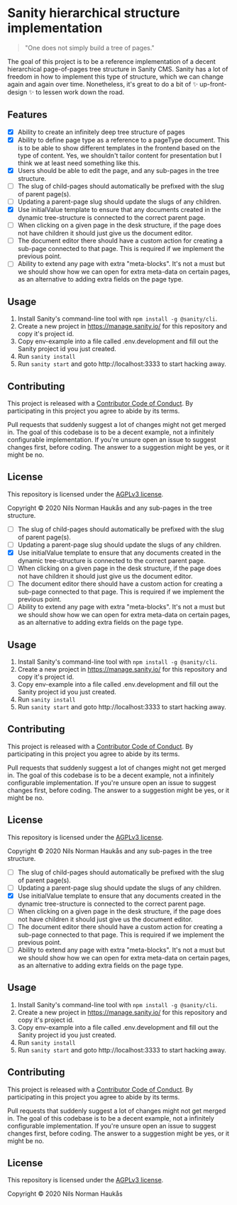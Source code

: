 # Sanity hierarchical structure implementation

> "One does not simply build a tree of pages."

The goal of this project is to be a reference implementation of a decent hierarchical page-of-pages tree structure in Sanity CMS. Sanity has a lot of freedom in how to implement this type of structure, which we can change again and again over time. Nonetheless, it's great to do a bit of :sparkles: up-front-design :sparkles: to lessen work down the road.

## Features

- [x] Ability to create an infinitely deep tree structure of pages
- [x] Ability to define page type as a reference to a pageType document. This is to be able to show different templates in the frontend based on the type of content. Yes, we shouldn't tailor content for presentation but I think we at least need something like this.
- [x] Users should be able to edit the page, and any sub-pages in the tree structure.
- [ ] The slug of child-pages should automatically be prefixed with the slug of parent page(s).
- [ ] Updating a parent-page slug should update the slugs of any children.
- [x] Use initialValue template to ensure that any documents created in the dynamic tree-structure is connected to the correct parent page.
- [ ] When clicking on a given page in the desk structure, if the page does not have children it should just give us the document editor.
- [ ] The document editor there should have a custom action for creating a sub-page connected to that page. This is required if we implement the previous point.
- [ ] Ability to extend any page with extra "meta-blocks". It's not a must but we should show how we can open for extra meta-data on certain pages, as an alternative to adding extra fields on the page type.

## Usage

1. Install Sanity's command-line tool with `npm install -g @sanity/cli`.
1. Create a new project in https://manage.sanity.io/ for this repository and copy it's project id.
1. Copy env-example into a file called .env.development and fill out the Sanity project id you just created.
1. Run `sanity install`
1. Run `sanity start` and goto http://localhost:3333 to start hacking away.

## Contributing

This project is released with a [Contributor Code of Conduct](CODE_OF_CONDUCT.md). By participating in this project you agree to abide by its terms.

Pull requests that suddenly suggest a lot of changes might not get merged in. The goal of this codebase is to be a decent example, not a infinitely configurable implementation. If you're unsure open an issue to suggest changes first, before coding. The answer to a suggestion might be yes, or it might be no.

## License

This repository is licensed under the [AGPLv3 license](LICENSE.md).

Copyright © 2020 Nils Norman Haukås
and any sub-pages in the tree structure.

- [ ] The slug of child-pages should automatically be prefixed with the slug of parent page(s).
- [ ] Updating a parent-page slug should update the slugs of any children.
- [x] Use initialValue template to ensure that any documents created in the dynamic tree-structure is connected to the correct parent page.
- [ ] When clicking on a given page in the desk structure, if the page does not have children it should just give us the document editor.
- [ ] The document editor there should have a custom action for creating a sub-page connected to that page. This is required if we implement the previous point.
- [ ] Ability to extend any page with extra "meta-blocks". It's not a must but we should show how we can open for extra meta-data on certain pages, as an alternative to adding extra fields on the page type.

## Usage

1. Install Sanity's command-line tool with `npm install -g @sanity/cli`.
1. Create a new project in https://manage.sanity.io/ for this repository and copy it's project id.
1. Copy env-example into a file called .env.development and fill out the Sanity project id you just created.
1. Run `sanity install`
1. Run `sanity start` and goto http://localhost:3333 to start hacking away.

## Contributing

This project is released with a [Contributor Code of Conduct](CODE_OF_CONDUCT.md). By participating in this project you agree to abide by its terms.

Pull requests that suddenly suggest a lot of changes might not get merged in. The goal of this codebase is to be a decent example, not a infinitely configurable implementation. If you're unsure open an issue to suggest changes first, before coding. The answer to a suggestion might be yes, or it might be no.

## License

This repository is licensed under the [AGPLv3 license](LICENSE.md).

Copyright © 2020 Nils Norman Haukås
and any sub-pages in the tree structure.

- [ ] The slug of child-pages should automatically be prefixed with the slug of parent page(s).
- [ ] Updating a parent-page slug should update the slugs of any children.
- [x] Use initialValue template to ensure that any documents created in the dynamic tree-structure is connected to the correct parent page.
- [ ] When clicking on a given page in the desk structure, if the page does not have children it should just give us the document editor.
- [ ] The document editor there should have a custom action for creating a sub-page connected to that page. This is required if we implement the previous point.
- [ ] Ability to extend any page with extra "meta-blocks". It's not a must but we should show how we can open for extra meta-data on certain pages, as an alternative to adding extra fields on the page type.

## Usage

1. Install Sanity's command-line tool with `npm install -g @sanity/cli`.
1. Create a new project in https://manage.sanity.io/ for this repository and copy it's project id.
1. Copy env-example into a file called .env.development and fill out the Sanity project id you just created.
1. Run `sanity install`
1. Run `sanity start` and goto http://localhost:3333 to start hacking away.

## Contributing

This project is released with a [Contributor Code of Conduct](CODE_OF_CONDUCT.md). By participating in this project you agree to abide by its terms.

Pull requests that suddenly suggest a lot of changes might not get merged in. The goal of this codebase is to be a decent example, not a infinitely configurable implementation. If you're unsure open an issue to suggest changes first, before coding. The answer to a suggestion might be yes, or it might be no.

## License

This repository is licensed under the [AGPLv3 license](LICENSE.md).

Copyright © 2020 Nils Norman Haukås
